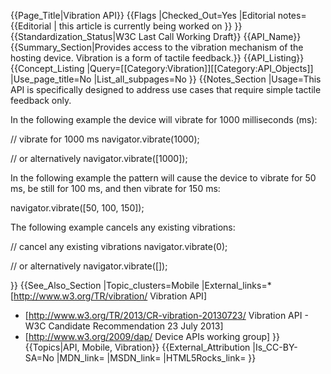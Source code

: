 {{Page_Title|Vibration API}}
{{Flags
|Checked_Out=Yes
|Editorial notes={{Editorial
| this article is currently being worked on
}}
}}
{{Standardization_Status|W3C Last Call Working Draft}}
{{API_Name}}
{{Summary_Section|Provides access to the vibration mechanism of the hosting device. Vibration is a form of tactile feedback.}}
{{API_Listing}}
{{Concept_Listing
|Query=[[Category:Vibration]][[Category:API_Objects]]
|Use_page_title=No
|List_all_subpages=No
}}
{{Notes_Section
|Usage=This API is specifically designed to address use cases that require simple tactile feedback only.

In the following example the device will vibrate for 1000 milliseconds (ms):

// vibrate for 1000 ms
navigator.vibrate(1000);

// or alternatively
navigator.vibrate([1000]);

In the following example the pattern will cause the device to vibrate for 50 ms, be still for 100 ms, and then vibrate for 150 ms:

navigator.vibrate([50, 100, 150]);

The following example cancels any existing vibrations:

// cancel any existing vibrations
navigator.vibrate(0);

// or alternatively
navigator.vibrate([]);

}}
{{See_Also_Section
|Topic_clusters=Mobile
|External_links=* [http://www.w3.org/TR/vibration/ Vibration API]
* [http://www.w3.org/TR/2013/CR-vibration-20130723/ Vibration API - W3C Candidate Recommendation 23 July 2013]
* [http://www.w3.org/2009/dap/ Device APIs working group]
}}
{{Topics|API, Mobile, Vibration}}
{{External_Attribution
|Is_CC-BY-SA=No
|MDN_link=
|MSDN_link=
|HTML5Rocks_link=
}}